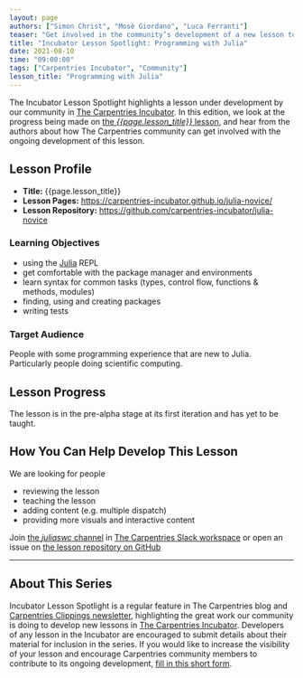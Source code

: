 ```yaml
---
layout: page
authors: ["Simon Christ", "Mosè Giordano", "Luca Ferranti"]
teaser: "Get involved in the community’s development of a new lesson to teach Julia to novices."
title: "Incubator Lesson Spotlight: Programming with Julia"
date: 2021-08-10
time: "09:00:00"
tags: ["Carpentries Incubator", "Community"]
lesson_title: "Programming with Julia"
---
```


The Incubator Lesson Spotlight highlights a lesson under development by our community in [The Carpentries Incubator][incubator]. In this edition, we look at the progress being made on [the _{{page.lesson_title}}_ lesson][lesson-pages], and hear from the authors about how The Carpentries community can get involved with the ongoing development of this lesson.

## Lesson Profile

* **Title:** {{page.lesson_title}}
* **Lesson Pages:** https://carpentries-incubator.github.io/julia-novice/
* **Lesson Repository:** https://github.com/carpentries-incubator/julia-novice

### Learning Objectives

* using the [Julia](https://julialang.org/) REPL
* get comfortable with the package manager and environments
* learn syntax for common tasks (types, control flow, functions & methods, modules)
* finding, using and creating packages
* writing tests

### Target Audience

People with some programming experience that are new to Julia. Particularly people doing scientific computing.

## Lesson Progress

The lesson is in the pre-alpha stage at its first iteration and has yet to be taught.

## How You Can Help Develop This Lesson

We are looking for people
 * reviewing the lesson
 * teaching the lesson
 * adding content (e.g. multiple dispatch)
 * providing more visuals and interactive content

Join [the _juliaswc_ channel](https://swcarpentry.slack.com/archives/CBJ8C7NE6) in [The Carpentries Slack workspace](https://swc-slack-invite.herokuapp.com/) or open an issue on [the lesson repository on GitHub](https://github.com/carpentries-incubator/julia-novice)

------

## About This Series

Incubator Lesson Spotlight is a regular feature in The Carpentries blog and [Carpentries Clippings newsletter][newsletter], highlighting the great work our community is doing to develop new lessons in [The Carpentries Incubator][incubator]. Developers of any lesson in the Incubator are encouraged to submit details about their material for inclusion in the series. If you would like to increase the visibility of your lesson and encourage Carpentries community members to contribute to its ongoing development, [fill in this short form][ils-form].

<!-- link references -->
[ils-form]: https://forms.gle/cCuLATAEomfdFejs9
[incubator]: https://github.com/carpentries-incubator/
[lesson-pages]: https://carpentries-incubator.github.io/julia-novice/
[newsletter]: https://carpentries.org/newsletter/
